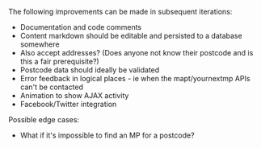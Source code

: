 The following improvements can be made in subsequent iterations:

* Documentation and code comments
* Content markdown should be editable and persisted to a database somewhere
* Also accept addresses? (Does anyone not know their postcode and is this a fair prerequisite?)
* Postcode data should ideally be validated
* Error feedback in logical places - ie when the mapt/yournextmp APIs can't be contacted
* Animation to show AJAX activity
* Facebook/Twitter integration

Possible edge cases:

* What if it's impossible to find an MP for a postcode?
